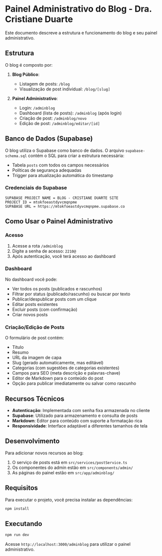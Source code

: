# Painel Administrativo do Blog - Dra. Cristiane Duarte

Este documento descreve a estrutura e funcionamento do blog e seu painel administrativo.

## Estrutura

O blog é composto por:

1. **Blog Público**:
   - Listagem de posts: `/blog`
   - Visualização de post individual: `/blog/[slug]`

2. **Painel Administrativo**:
   - Login: `/adminblog`
   - Dashboard (lista de posts): `/adminblog` (após login)
   - Criação de post: `/adminblog/novo`
   - Edição de post: `/adminblog/editar/[id]`

## Banco de Dados (Supabase)

O blog utiliza o Supabase como banco de dados. O arquivo `supabase-schema.sql` contém o SQL para criar a estrutura necessária:

- Tabela `posts` com todos os campos necessários
- Políticas de segurança adequadas
- Trigger para atualização automática do timestamp

### Credenciais do Supabase

```
SUPABASE PROJECT NAME = BLOG - CRISTIANE DUARTE SITE 
PROJECT ID = mtokfoeastdyvcmqnpme
SUPABASE URL = https://mtokfoeastdyvcmqnpme.supabase.co
```

## Como Usar o Painel Administrativo

### Acesso

1. Acesse a rota `/adminblog`
2. Digite a senha de acesso: `2210@`
3. Após autenticação, você terá acesso ao dashboard

### Dashboard

No dashboard você pode:
- Ver todos os posts (publicados e rascunhos)
- Filtrar por status (publicado/rascunho) ou buscar por texto
- Publicar/despublicar posts com um clique
- Editar posts existentes
- Excluir posts (com confirmação)
- Criar novos posts

### Criação/Edição de Posts

O formulário de post contém:
- Título
- Resumo
- URL da imagem de capa
- Slug (gerado automaticamente, mas editável)
- Categorias (com sugestões de categorias existentes)
- Campos para SEO (meta descrição e palavras-chave)
- Editor de Markdown para o conteúdo do post
- Opção para publicar imediatamente ou salvar como rascunho

## Recursos Técnicos

- **Autenticação**: Implementada com senha fixa armazenada no cliente
- **Supabase**: Utilizado para armazenamento e consulta de posts
- **Markdown**: Editor para conteúdo com suporte a formatação rica
- **Responsividade**: Interface adaptável a diferentes tamanhos de tela

## Desenvolvimento

Para adicionar novos recursos ao blog:

1. O serviço de posts está em `src/services/postService.ts`
2. Os componentes do admin estão em `src/components/admin/`
3. As páginas do painel estão em `src/app/adminblog/`

## Requisitos

Para executar o projeto, você precisa instalar as dependências:

```bash
npm install
```

## Executando

```bash
npm run dev
```

Acesse `http://localhost:3000/adminblog` para utilizar o painel administrativo. 